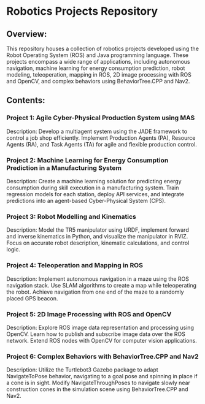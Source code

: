 # Robotics Projects Repository

## Overview:

This repository houses a collection of robotics projects developed using the Robot Operating System (ROS) and Java programming language. These projects encompass a wide range of applications, including autonomous navigation, machine learning for energy consumption prediction, robot modeling, teleoperation, mapping in ROS, 2D image processing with ROS and OpenCV, and complex behaviors using BehaviorTree.CPP and Nav2.

## Contents:

### Project 1: Agile Cyber-Physical Production System using MAS
Description: Develop a multiagent system using the JADE framework to control a job shop efficiently. Implement Production Agents (PA), Resource Agents (RA), and Task Agents (TA) for agile and flexible production control.

### Project 2: Machine Learning for Energy Consumption Prediction in a Manufacturing System
Description: Create a machine learning solution for predicting energy consumption during skill execution in a manufacturing system. Train regression models for each station, deploy API services, and integrate predictions into an agent-based Cyber-Physical System (CPS).

### Project 3: Robot Modelling and Kinematics
Description: Model the TR5 manipulator using URDF, implement forward and inverse kinematics in Python, and visualize the manipulator in RVIZ. Focus on accurate robot description, kinematic calculations, and control logic.

### Project 4: Teleoperation and Mapping in ROS
Description: Implement autonomous navigation in a maze using the ROS navigation stack. Use SLAM algorithms to create a map while teleoperating the robot. Achieve navigation from one end of the maze to a randomly placed GPS beacon.

### Project 5: 2D Image Processing with ROS and OpenCV
Description: Explore ROS image data representation and processing using OpenCV. Learn how to publish and subscribe image data over the ROS network. Extend ROS nodes with OpenCV for computer vision applications.

### Project 6: Complex Behaviors with BehaviorTree.CPP and Nav2
Description: Utilize the Turtlebot3 Gazebo package to adapt NavigateToPose behavior, navigating to a goal pose and spinning in place if a cone is in sight. Modify NavigateThroughPoses to navigate slowly near construction cones in the simulation scene using BehaviorTree.CPP and Nav2.
